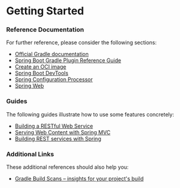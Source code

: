 # Getting Started

### Reference Documentation
For further reference, please consider the following sections:

* [Official Gradle documentation](https://docs.gradle.org)
* [Spring Boot Gradle Plugin Reference Guide](https://docs.spring.io/spring-boot/docs/3.0.8-SNAPSHOT/gradle-plugin/reference/html/)
* [Create an OCI image](https://docs.spring.io/spring-boot/docs/3.0.8-SNAPSHOT/gradle-plugin/reference/html/#build-image)
* [Spring Boot DevTools](https://docs.spring.io/spring-boot/docs/3.0.8-SNAPSHOT/reference/htmlsingle/#using.devtools)
* [Spring Configuration Processor](https://docs.spring.io/spring-boot/docs/3.0.8-SNAPSHOT/reference/htmlsingle/#appendix.configuration-metadata.annotation-processor)
* [Spring Web](https://docs.spring.io/spring-boot/docs/3.0.8-SNAPSHOT/reference/htmlsingle/#web)

### Guides
The following guides illustrate how to use some features concretely:

* [Building a RESTful Web Service](https://spring.io/guides/gs/rest-service/)
* [Serving Web Content with Spring MVC](https://spring.io/guides/gs/serving-web-content/)
* [Building REST services with Spring](https://spring.io/guides/tutorials/rest/)

### Additional Links
These additional references should also help you:

* [Gradle Build Scans – insights for your project's build](https://scans.gradle.com#gradle)

